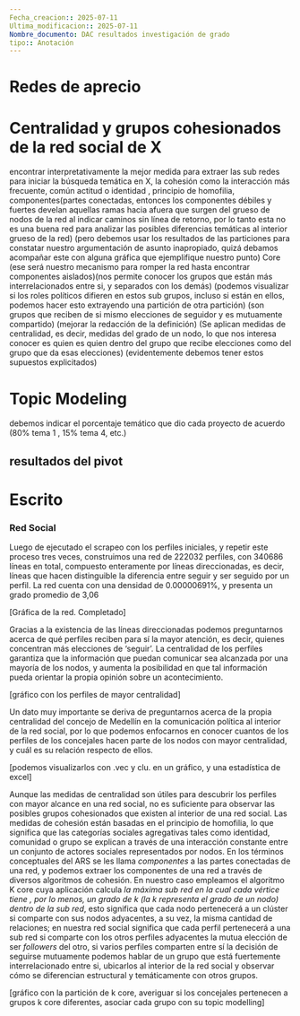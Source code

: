 ```yaml
---
Fecha_creacion:: 2025-07-11
Ultima_modificacion:: 2025-07-11
Nombre_documento: DAC resultados investigación de grado
tipo:: Anotación
---
```


# Redes de aprecio


# Centralidad y grupos cohesionados de la red social de X

encontrar interpretativamente la mejor medida para extraer las sub redes para iniciar la búsqueda temática en X, 
la cohesión como la interacción más frecuente, común actitud o identidad , principio de homofilia,
componentes(partes conectadas, entonces los componentes débiles y fuertes develan aquellas ramas hacia afuera que surgen del grueso de nodos de la red al indicar caminos sin línea de retorno, por lo tanto esta no es una buena red para analizar las posibles diferencias temáticas al interior grueso de la red) (pero debemos usar los resultados de las particiones para constatar nuestro argumentación de asunto inapropiado, quizá debamos acompañar este con alguna gráfica que ejemplifique nuestro punto)
Core (ese será nuestro mecanismo para romper la red hasta encontrar componentes aislados)(nos permite conocer los grupos que están más interrelacionados entre si, y separados con los demás) (podemos visualizar si los roles políticos difieren en estos sub grupos, incluso si están en ellos, podemos hacer esto extrayendo una partición de otra partición) (son grupos que reciben de si mismo elecciones de seguidor y es mutuamente compartido)
(mejorar la redacción de la definición)
(Se aplican medidas de centralidad, es decir, medidas del grado de un nodo, lo que nos interesa conocer es quien es quien dentro del grupo que recibe elecciones como del grupo que da esas elecciones) (evidentemente debemos tener estos supuestos explicitados)
# Topic Modeling
debemos indicar el porcentaje temático que dio cada proyecto de acuerdo (80% tema 1 , 15% tema 4, etc.) 
## resultados del pivot


# Escrito

### Red Social 

Luego de ejecutado el scrapeo con los perfiles iniciales, y repetir este proceso tres veces, construimos una red de 222032 perfiles, con 340686 líneas en total, compuesto enteramente por líneas direccionadas, es decir, líneas que hacen distinguible la diferencia entre seguir y ser seguido por un perfil. La red cuenta con una densidad de 0.00000691%, y presenta un grado promedio de 3,06

[Gráfica de la red. Completado]

Gracias a la existencia de las líneas direccionadas podemos preguntarnos acerca de qué perfiles reciben para sí la mayor atención, es decir, quienes concentran más elecciones de ‘seguir’. La centralidad de los perfiles garantiza que la información que puedan comunicar sea alcanzada por una mayoría de los nodos, y aumenta la posibilidad en que tal información pueda orientar la propia opinión sobre un acontecimiento.  

[gráfico con los perfiles de mayor centralidad]

Un dato muy importante se deriva de preguntarnos acerca de la propia centralidad del concejo de Medellín en la comunicación política al interior de la red social, por lo que podemos enfocarnos en conocer cuantos de los perfiles de los concejales hacen parte de los nodos con mayor centralidad, y cuál es su relación respecto de ellos.  

[podemos visualizarlos con .vec y clu. en un gráfico, y una estadística de excel] 

Aunque las medidas de centralidad son útiles para descubrir los perfiles con mayor alcance en una red social, no es suficiente para observar las posibles grupos cohesionados que existen al interior de una red social. Las medidas de cohesión están basadas en el principio de homofilia, lo que significa que las categorías sociales agregativas tales como identidad, comunidad o grupo se explican a través de una interacción constante entre un conjunto de actores sociales representados por nodos. En los términos conceptuales del ARS se les llama *componentes* a las partes conectadas de una red, y podemos extraer los componentes de una red a través de diversos algoritmos de cohesión.  En nuestro caso empleamos el algoritmo K core cuya aplicación calcula *la máxima sub red en la cual cada vértice tiene , por lo menos, un grado de k (la k representa el grado de un nodo) dentro de la sub red*, esto significa que cada nodo pertenecerá a un clúster si comparte con sus nodos adyacentes, a su vez, la misma cantidad de relaciones; en nuestra red social significa que cada perfil pertenecerá a una sub red  si comparte con los otros perfiles adyacentes la mutua elección de ser *followers* del otro, si varios perfiles comparten entre sí la decisión de seguirse mutuamente podemos hablar de un grupo que está fuertemente interrelacionado entre si, ubicarlos al interior de la red social y observar cómo se diferencian estructural y temáticamente con otros grupos.      

[gráfico con la partición de k core,  averiguar si los concejales pertenecen a grupos k core diferentes, asociar cada grupo con su topic modelling]



